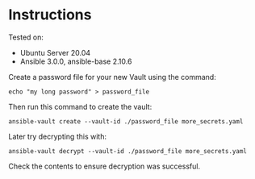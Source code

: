 # Instructions

Tested on:
- Ubuntu Server 20.04
- Ansible 3.0.0, ansible-base 2.10.6

Create a password file for your new Vault using the command:

    echo "my long password" > password_file

Then run this command to create the vault:

    ansible-vault create --vault-id ./password_file more_secrets.yaml

Later try decrypting this with:

    ansible-vault decrypt --vault-id ./password_file more_secrets.yaml

Check the contents to ensure decryption was successful.
